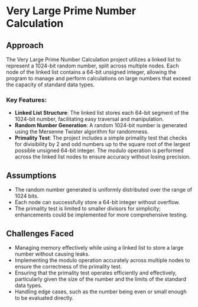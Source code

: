 # Very Large Prime Number Calculation

## Approach
The Very Large Prime Number Calculation project utilizes a linked list to represent a 1024-bit random number, split across multiple nodes. Each node of the linked list contains a 64-bit unsigned integer, allowing the program to manage and perform calculations on large numbers that exceed the capacity of standard data types. 

### Key Features:
- **Linked List Structure**: The linked list stores each 64-bit segment of the 1024-bit number, facilitating easy traversal and manipulation.
- **Random Number Generation**: A random 1024-bit number is generated using the Mersenne Twister algorithm for randomness.
- **Primality Test**: The project includes a simple primality test that checks for divisibility by 2 and odd numbers up to the square root of the largest possible unsigned 64-bit integer. The modulo operation is performed across the linked list nodes to ensure accuracy without losing precision.

## Assumptions
- The random number generated is uniformly distributed over the range of 1024 bits.
- Each node can successfully store a 64-bit integer without overflow.
- The primality test is limited to smaller divisors for simplicity; enhancements could be implemented for more comprehensive testing.


## Challenges Faced
- Managing memory effectively while using a linked list to store a large number without causing leaks.
- Implementing the modulo operation accurately across multiple nodes to ensure the correctness of the primality test.
- Ensuring that the primality test operates efficiently and effectively, particularly given the size of the number and the limits of the standard data types.
- Handling edge cases, such as the number being even or small enough to be evaluated directly.

